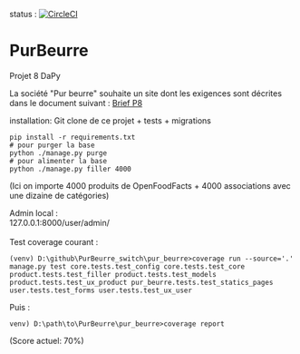 status : [![CircleCI](https://circleci.com/gh/jean-charles-gibier/PurBeurre.svg?style=shield)](https://app.circleci.com/pipelines/github/jean-charles-gibier/PurBeurre)

# PurBeurre
Projet 8 DaPy

 La société "Pur beurre" souhaite un site dont les exigences sont décrites dans 
 le document suivant : [Brief P8](https://openclassrooms.com/fr/paths/68/projects/159/assignment)


installation:
Git clone de ce projet + tests + migrations 

````
pip install -r requirements.txt
# pour purger la base
python ./manage.py purge
# pour alimenter la base 
python ./manage.py filler 4000
````

(Ici on importe 4000 produits de OpenFoodFacts + 4000 associations avec une dizaine de catégories) 

Admin local :<br>
    127.0.0.1:8000/user/admin/
<br/>    
Test coverage courant :
 ````
(venv) D:\github\PurBeurre_switch\pur_beurre>coverage run --source='.' manage.py test core.tests.test_config core.tests.test_core  product.tests.test_filler product.tests.test_models product.tests.test_ux_product pur_beurre.tests.test_statics_pages user.tests.test_forms user.tests.test_ux_user
 ````

Puis :
 ````
venv) D:\path\to\PurBeurre\pur_beurre>coverage report 
````

(Score actuel: 70%)
